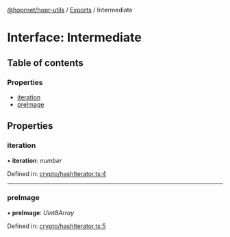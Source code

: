 [@hoprnet/hopr-utils](../README.md) / [Exports](../modules.md) / Intermediate

# Interface: Intermediate

## Table of contents

### Properties

- [iteration](intermediate.md#iteration)
- [preImage](intermediate.md#preimage)

## Properties

### iteration

• **iteration**: _number_

Defined in: [crypto/hashIterator.ts:4](https://github.com/hoprnet/hoprnet/blob/master/packages/utils/src/crypto/hashIterator.ts#L4)

---

### preImage

• **preImage**: _Uint8Array_

Defined in: [crypto/hashIterator.ts:5](https://github.com/hoprnet/hoprnet/blob/master/packages/utils/src/crypto/hashIterator.ts#L5)
